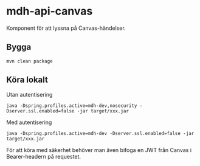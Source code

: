 # mdh-api-canvas
Komponent för att lyssna på Canvas-händelser.

## Bygga
```
mvn clean package
```

## Köra lokalt
Utan autentisering
```
java -Dspring.profiles.active=mdh-dev,nosecurity -Dserver.ssl.enabled=false -jar target/xxx.jar
```
Med autentisering
```
java -Dspring.profiles.active=mdh-dev -Dserver.ssl.enabled=false -jar target/xxx.jar
```

För att köra med säkerhet behöver man även bifoga en JWT från Canvas
i Bearer-headern på requestet. 